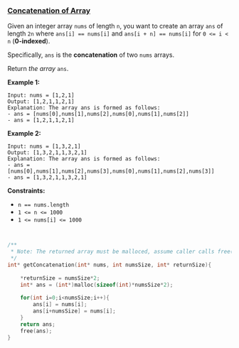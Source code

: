### [Concatenation of Array](https://leetcode.com/problems/concatenation-of-array/)

Given an integer array `nums` of length `n`, you want to create an array `ans` of length `2n` where `ans[i] == nums[i]` and `ans[i + n] == nums[i]` for `0 <= i < n` (**0-indexed**).

Specifically, `ans` is the **concatenation** of two `nums` arrays.

Return *the array* `ans`.

 

**Example 1:**

```
Input: nums = [1,2,1]
Output: [1,2,1,1,2,1]
Explanation: The array ans is formed as follows:
- ans = [nums[0],nums[1],nums[2],nums[0],nums[1],nums[2]]
- ans = [1,2,1,1,2,1]
```

**Example 2:**

```
Input: nums = [1,3,2,1]
Output: [1,3,2,1,1,3,2,1]
Explanation: The array ans is formed as follows:
- ans = [nums[0],nums[1],nums[2],nums[3],nums[0],nums[1],nums[2],nums[3]]
- ans = [1,3,2,1,1,3,2,1]
```

 

**Constraints:**

- `n == nums.length`
- `1 <= n <= 1000`
- `1 <= nums[i] <= 1000`

```C


/**
 * Note: The returned array must be malloced, assume caller calls free().
 */
int* getConcatenation(int* nums, int numsSize, int* returnSize){
    
    *returnSize = numsSize*2;
    int* ans = (int*)malloc(sizeof(int)*numsSize*2);
    
    for(int i=0;i<numsSize;i++){
        ans[i] = nums[i];
        ans[i+numsSize] = nums[i];
    }
    return ans;
    free(ans);
}
```

